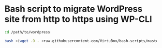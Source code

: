 # Bash script to migrate WordPress site from http to https using WP-CLI

```bash
cd /path/to/wordpress

bash <(wget -O - <raw.githubusercontent.com/VirtuBox/bash-scripts/master/wp-cli/https-migrate/migrate.sh)
```
